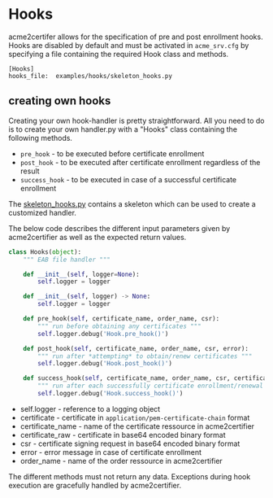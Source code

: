 <!-- markdownlint-disable  MD013 -->
<!-- wiki-title Hooks -->
# Hooks

acme2certifer allows for the specification of pre and post enrollment hooks. Hooks are disabled by default and must be activated in `acme_srv.cfg` by specifying a file containing the required Hook class and methods.

```config
[Hooks]
hooks_file:  examples/hooks/skeleton_hooks.py
```

## creating own hooks

Creating your own hook-handler is pretty straightforward.  All you need to do is to create your own handler.py with a "Hooks" class containing the following methods.

- `pre_hook` - to be executed before certificate enrollment
- `post_hook` - to be executed after certificate enrollment regardless of the result
- `success_hook`  - to be executed in case of a successful certificate enrollment

The [skeleton_hooks.py](../examples/hooks/skeleton_hooks.py) contains a skeleton which can be used to create a customized handler.

The below code describes the different input parameters given by acme2certifier as well as the expected return values.

```python
class Hooks(object):
    """ EAB file handler """

    def __init__(self, logger=None):
        self.logger = logger

    def __init__(self, logger) -> None:
        self.logger = logger

    def pre_hook(self, certificate_name, order_name, csr):
        """ run before obtaining any certificates """
        self.logger.debug('Hook.pre_hook()')

    def post_hook(self, certificate_name, order_name, csr, error):
        """ run after *attempting* to obtain/renew certificates """
        self.logger.debug('Hook.post_hook()')

    def success_hook(self, certificate_name, order_name, csr, certificate, certificate_raw, poll_identifier):
        """ run after each successfully certificate enrollment/renewal """
        self.logger.debug('Hook.success_hook()')
```

- self.logger - reference to a logging object
- certificate - certificate in `application/pem-certificate-chain` format
- certificate_name - name of the certificate ressource in acme2certifier
- certificate_raw - certificate in base64 encoded binary format
- csr - certificate signing request in base64 encoded binary format
- error - error message in case of certificate enrollment
- order_name - name of the order ressource in acme2certifier

The different methods must not return any data. Exceptions during hook execution are gracefully handled by acme2certifier.
